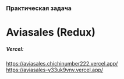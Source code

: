 ### **Практическая задача**
# **Aviasales (Redux)**

##### *Vercel:*
https://aviasales.chichinumber222.vercel.app/  
https://aviasales-y33uk9vnv.vercel.app/  

